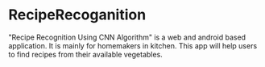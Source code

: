 # RecipeRecoganition
"Recipe Recognition Using CNN Algorithm" is a web and android based application. It is mainly for homemakers  in kitchen. This app will  help users to find recipes from their available vegetables.
